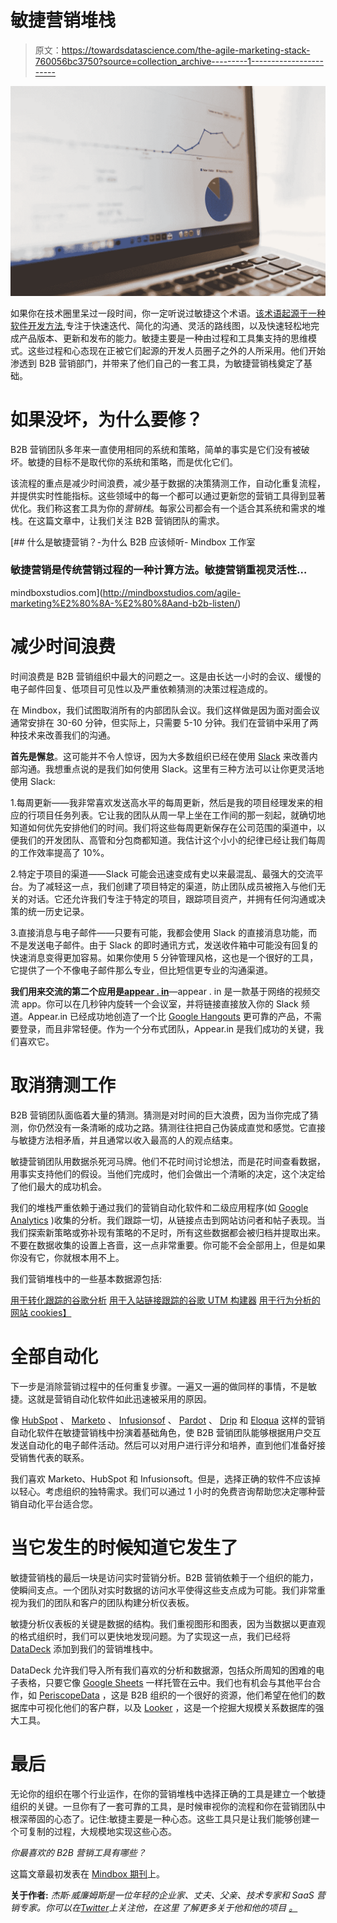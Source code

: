 # 敏捷营销堆栈

> 原文：<https://towardsdatascience.com/the-agile-marketing-stack-760056bc3750?source=collection_archive---------1----------------------->

![](img/8a30daa061da07c8a3f468dcaa73e3dd.png)

如果你在技术圈里呆过一段时间，你一定听说过敏捷这个术语。[该术语起源于一种软件开发方法](http://agilemanifesto.org/),专注于快速迭代、简化的沟通、灵活的路线图，以及快速轻松地完成产品版本、更新和发布的能力。敏捷主要是一种由过程和工具集支持的思维模式。这些过程和心态现在正被它们起源的开发人员圈子之外的人所采用。他们开始渗透到 B2B 营销部门，并带来了他们自己的一套工具，为敏捷营销栈奠定了基础。

# 如果没坏，为什么要修？

B2B 营销团队多年来一直使用相同的系统和策略，简单的事实是它们没有被破坏。敏捷的目标不是取代你的系统和策略，而是优化它们。

该流程的重点是减少时间浪费，减少基于数据的决策猜测工作，自动化重复流程，并提供实时性能指标。这些领域中的每一个都可以通过更新您的营销工具得到显著优化。我们称这套工具为你的*营销栈*。每家公司都会有一个适合其系统和需求的堆栈。在这篇文章中，让我们关注 B2B 营销团队的需求。

[](http://mindboxstudios.com/agile-marketing%E2%80%8A-%E2%80%8Aand-b2b-listen/) [## 什么是敏捷营销？-为什么 B2B 应该倾听- Mindbox 工作室

### 敏捷营销是传统营销过程的一种计算方法。敏捷营销重视灵活性…

mindboxstudios.com](http://mindboxstudios.com/agile-marketing%E2%80%8A-%E2%80%8Aand-b2b-listen/) 

# 减少时间浪费

时间浪费是 B2B 营销组织中最大的问题之一。这是由长达一小时的会议、缓慢的电子邮件回复、低项目可见性以及严重依赖猜测的决策过程造成的。

在 Mindbox，我们试图取消所有的内部团队会议。我们这样做是因为面对面会议通常安排在 30-60 分钟，但实际上，只需要 5-10 分钟。我们在营销中采用了两种技术来改善我们的沟通。

**首先是懈怠**。这可能并不令人惊讶，因为大多数组织已经在使用 [Slack](https://slack.com/) 来改善内部沟通。我想重点说的是我们如何使用 Slack。这里有三种方法可以让你更灵活地使用 Slack:

1.每周更新——我非常喜欢发送高水平的每周更新，然后是我的项目经理发来的相应的行项目任务列表。它让我的团队从周一早上坐在工作间的那一刻起，就确切地知道如何优先安排他们的时间。我们将这些每周更新保存在公司范围的渠道中，以便我们的开发团队、高管和分包商都知道。我估计这个小小的纪律已经让我们每周的工作效率提高了 10%。

2.特定于项目的渠道——Slack 可能会迅速变成有史以来最混乱、最强大的交流平台。为了减轻这一点，我们创建了项目特定的渠道，防止团队成员被拖入与他们无关的对话。它还允许我们专注于特定的项目，跟踪项目资产，并拥有任何沟通或决策的统一历史记录。

3.直接消息与电子邮件——只要有可能，我都会使用 Slack 的直接消息功能，而不是发送电子邮件。由于 Slack 的即时通讯方式，发送收件箱中可能没有回复的快速消息变得更加容易。如果你使用 5 分钟管理风格，这也是一个很好的工具，它提供了一个不像电子邮件那么专业，但比短信更专业的沟通渠道。

**我们用来交流的第二个应用是**[**appear . in**](http://appear.in)—appear . in 是一款基于网络的视频交流 app。你可以在几秒钟内旋转一个会议室，并将链接直接放入你的 Slack 频道。Appear.in 已经成功地创造了一个比 [Google Hangouts](https://hangouts.google.com/) 更可靠的产品，不需要登录，而且非常轻便。作为一个分布式团队，Appear.in 是我们成功的关键，我们喜欢它。

# 取消猜测工作

B2B 营销团队面临着大量的猜测。猜测是对时间的巨大浪费，因为当你完成了猜测，你仍然没有一条清晰的成功之路。猜测往往把自己伪装成直觉和感觉。它直接与敏捷方法相矛盾，并且通常以收入最高的人的观点结束。

敏捷营销团队用数据杀死河马牌。他们不花时间讨论想法，而是花时间查看数据，用事实支持他们的假设。当他们完成时，他们会做出一个清晰的决定，这个决定给了他们最大的成功机会。

我们的堆栈严重依赖于通过我们的营销自动化软件和二级应用程序(如 [Google Analytics](https://www.google.com/analytics/) )收集的分析。我们跟踪一切，从链接点击到网站访问者和帖子表现。当我们探索新策略或弥补现有策略的不足时，所有这些数据都会被归档并提取出来。不要在数据收集的设置上吝啬，这一点非常重要。你可能不会全部用上，但是如果你没有它，你就根本用不上。

我们营销堆栈中的一些基本数据源包括:

[用于转化跟踪的谷歌分析](https://support.google.com/adwords/answer/1722054?hl=en)
[用于入站链接跟踪的谷歌 UTM 构建器](https://ga-dev-tools.appspot.com/campaign-url-builder/)
[用于行为分析的网站 cookies】](https://developers.google.com/analytics/devguides/collection/analyticsjs/cookie-usage)

# 全部自动化

下一步是消除营销过程中的任何重复步骤。一遍又一遍的做同样的事情，不是敏捷。这就是营销自动化软件如此迅速被采用的原因。

像 [HubSpot](https://www.hubspot.com/) 、 [Marketo](https://www.marketo.com/) 、 [Infusionsof](https://www.infusionsoft.com/) 、 [Pardot](http://www.pardot.com/) 、 [Drip](http://drip.co) 和 [Eloqua](https://www.oracle.com/marketingcloud/products/marketing-automation/index.html) 这样的营销自动化软件在敏捷营销栈中扮演着基础角色，使 B2B 营销团队能够根据用户交互发送自动化的电子邮件活动。然后可以对用户进行评分和培养，直到他们准备好接受销售代表的联系。

我们喜欢 Marketo、HubSpot 和 Infusionsoft。但是，选择正确的软件不应该掉以轻心。考虑组织的独特需求。我们可以通过 1 小时的免费咨询帮助您决定哪种营销自动化平台适合您。

# 当它发生的时候知道它发生了

敏捷营销栈的最后一块是访问实时营销分析。B2B 营销依赖于一个组织的能力，使瞬间支点。一个团队对实时数据的访问水平使得这些支点成为可能。我们非常重视为我们的团队和客户的团队构建分析仪表板。

敏捷分析仪表板的关键是数据的结构。我们重视图形和图表，因为当数据以更直观的格式组织时，我们可以更快地发现问题。为了实现这一点，我们已经将 [DataDeck](https://www.datadeck.com/) 添加到我们的营销堆栈中。

DataDeck 允许我们导入所有我们喜欢的分析和数据源，包括众所周知的困难的电子表格，只要它像 [Google Sheets](https://www.google.com/sheets/about/) 一样托管在云中。我们也有机会与其他平台合作，如 [PeriscopeData](https://www.periscopedata.com/) ，这是 B2B 组织的一个很好的资源，他们希望在他们的数据库中可视化他们的客户群，以及 [Looker](https://looker.com/) ，这是一个挖掘大规模关系数据库的强大工具。

# 最后

无论你的组织在哪个行业运作，在你的营销堆栈中选择正确的工具是建立一个敏捷组织的关键。一旦你有了一套可靠的工具，是时候审视你的流程和你在营销团队中根深蒂固的心态了。记住:敏捷主要是一种心态。这些工具只是让我们能够创建一个可复制的过程，大规模地实现这些心态。

*你最喜欢的 B2B 营销工具有哪些？*

这篇文章最初发表在 [Mindbox 期刊](http://mindboxstudios.com)上。

**关于作者:** *杰斯·威廉姆斯是一位年轻的企业家、丈夫、父亲、技术专家和 SaaS 营销专家。你可以在*[*Twitter*](http://twitter.com/j_r_wi11iams)*上关注他，在这里* *了解更多关于他和他的项目* [*。*](http://jesse-williams.com/about)